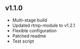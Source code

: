 ## v1.1.0
 * Multi-stage build
 * Updated rtmp-module to v1.2.1
 * Flexible configuration
 * Patched readme
 * Test script
